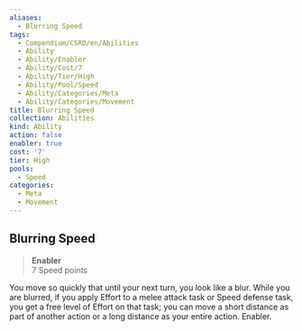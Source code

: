 ```yaml
---
aliases:
  - Blurring Speed
tags:
  - Compendium/CSRD/en/Abilities
  - Ability
  - Ability/Enabler
  - Ability/Cost/7
  - Ability/Tier/High
  - Ability/Pool/Speed
  - Ability/Categories/Meta
  - Ability/Categories/Movement
title: Blurring Speed
collection: Abilities
kind: Ability
action: false
enabler: true
cost: '7'
tier: High
pools:
  - Speed
categories:
  - Meta
  - Movement
---
```

## Blurring Speed  
>**Enabler**  
>7 Speed points
  
You move so quickly that until your next turn, you look like a blur. While you are blurred, if you apply Effort to a melee attack task or Speed defense task, you get a free level of Effort on that task; you can move a short distance as part of another action or a long distance as your entire action. Enabler.